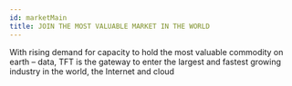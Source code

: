 ```yaml
---
id: marketMain
title: JOIN THE MOST VALUABLE MARKET IN THE WORLD
---
```

With rising demand for capacity to hold the most valuable commodity on earth –  data, TFT is the gateway to enter the largest and fastest growing industry in the world, the Internet and cloud
